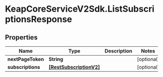 # KeapCoreServiceV2Sdk.ListSubscriptionsResponse

## Properties

Name | Type | Description | Notes
------------ | ------------- | ------------- | -------------
**nextPageToken** | **String** |  | [optional] 
**subscriptions** | [**[RestSubscriptionV2]**](RestSubscriptionV2.md) |  | [optional] 


